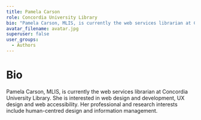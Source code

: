 ```yaml
---
title: Pamela Carson
role: Concordia University Library
bio: "Pamela Carson, MLIS, is currently the web services librarian at Concordia University Library. She is interested in web design and development, UX design and web accessibility. Her professional and research interests include human-centred design and information management."
avatar_filename: avatar.jpg
superuser: false
user_groups:
  - Authors
---
```


# Bio
Pamela Carson, MLIS, is currently the web services librarian at Concordia University Library. She is interested in web design and development, UX design and web accessibility. Her professional and research interests include human-centred design and information management.


